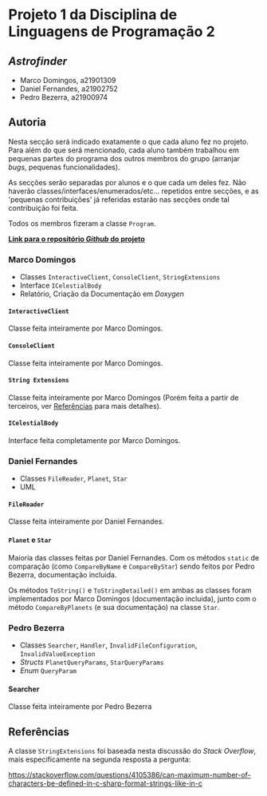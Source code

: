 # Projeto 1 da Disciplina de Linguagens de Programação 2

## *Astrofinder*

* Marco Domingos, a21901309  
* Daniel Fernandes, a21902752  
* Pedro Bezerra, a21900974  

## Autoria

Nesta secção será indicado exatamente o que cada aluno fez no projeto. Para além
do que será mencionado, cada aluno também trabalhou em pequenas partes do
programa dos outros membros do grupo (arranjar *bugs*, pequenas
funcionalidades).

As secções serão separadas por alunos e o que cada um deles fez. Não haverão
classes/interfaces/enumerados/etc... repetidos entre secções, e as 'pequenas
contribuições' já referidas estarão nas secções onde tal contribuição foi 
feita.

Todos os membros fizeram a classe `Program`.

[**Link para o repositório *Github* do projeto**][github]

### Marco Domingos

* Classes `InteractiveClient`, `ConsoleClient`, `StringExtensions`
* Interface `ICelestialBody`
* Relatório, Criação da Documentação em *Doxygen*

#### `InteractiveClient`

Classe feita inteiramente por Marco Domingos.

#### `ConsoleClient`

Classe feita inteiramente por Marco Domingos.

#### `String Extensions`

Classe feita inteiramente por Marco Domingos (Porém feita a partir de 
terceiros, ver [Referências](#referências) para mais detalhes).

#### `ICelestialBody`

Interface feita completamente por Marco Domingos.

### Daniel Fernandes

* Classes `FileReader`, `Planet`, `Star`
* UML

#### `FileReader`

Classe feita inteiramente por Daniel Fernandes.

#### `Planet` e `Star`

Maioria das classes feitas por Daniel Fernandes. Com os métodos `static` de 
comparação (como `CompareByName` e `CompareByStar`) sendo feitos por Pedro
Bezerra, documentação incluida. 

Os métodos `ToString()` e `ToStringDetailed()` em ambas as classes foram
implementados por Marco Domingos (documentação incluida), junto com o 
método `CompareByPlanets` (e sua documentação) na classe `Star`.

### Pedro Bezerra

* Classes `Searcher`, `Handler`, `InvalidFileConfiguration`, 
  `InvalidValueException`
* *Structs* `PlanetQueryParams`, `StarQueryParams`
* *Enum* `QueryParam`

#### Searcher

Classe feita inteiramente por Pedro Bezerra

## Referências

A classe `StringExtensions` foi baseada nesta discussão do *Stack Overflow*,
mais especificamente na segunda resposta a pergunta:

https://stackoverflow.com/questions/4105386/can-maximum-number-of-characters-be-defined-in-c-sharp-format-strings-like-in-c



[github]: https://github.com/condmaker/astrofinder